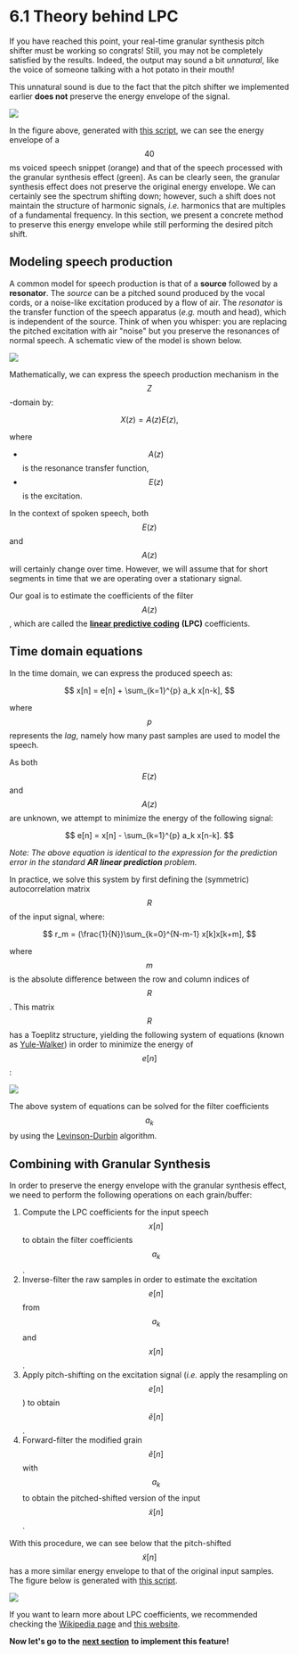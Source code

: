 # 6.1 Theory behind LPC

If you have reached this point, your real-time granular synthesis pitch shifter must be working so congrats! Still, you may not be completely satisfied by the results. Indeed, the output may sound a bit _unnatural_, like the voice of someone talking with a hot potato in their mouth!

This unnatural sound is due to the fact that the pitch shifter we implemented earlier **does not** preserve the energy envelope of the signal.

![](../.gitbook/assets/energy_problem.png)

In the figure above, generated with [this script](https://github.com/LCAV/dsp-labs/blob/master/scripts/linear_prediction/compare_spectrum.py), we can see the energy envelope of a $$40$$ ms voiced speech snippet \(orange\) and that of the speech processed with the granular synthesis effect \(green\). As can be clearly seen, the granular synthesis effect does not preserve the original energy envelope. We can certainly see the spectrum shifting down; however, such a shift does not maintain the structure of harmonic signals, _i.e._ harmonics that are multiples of a fundamental frequency. In this section, we present a concrete method to preserve this energy envelope while still performing the desired pitch shift.

## Modeling speech production

A common model for speech production is that of a **source** followed by a **resonator**. The _source_ can be a pitched sound produced by the vocal cords, or a noise-like excitation produced by a flow of air. The _resonator_ is the transfer function of the speech apparatus \(_e.g._ mouth and head\), which is independent of the source. Think of when you whisper: you are replacing the pitched excitation with air "noise" but you preserve the resonances of normal speech. A schematic view of the model is shown below.

![](../.gitbook/assets/lpc-1.jpg)

Mathematically, we can express the speech production mechanism in the $$Z$$-domain by:

$$
X(z) = A(z)E(z),
$$

where

* $$A(z)$$ is the resonance transfer function,
* $$E(z)$$ is the excitation.

In the context of spoken speech, both $$E(z)$$ and $$A(z)$$ will certainly change over time. However, we will assume that for short segments in time that we are operating over a stationary signal.

Our goal is to estimate the coefficients of the filter $$A(z)$$, which are called the [**linear predictive coding**](https://en.wikipedia.org/wiki/Linear_predictive_coding) **\(LPC\)** coefficients.

## Time domain equations

In the time domain, we can express the produced speech as:

$$
x[n] = e[n] + \sum_{k=1}^{p} a_k x[n-k],
$$

where $$p$$ represents the _lag_, namely how many past samples are used to model the speech.

As both $$E(z)$$ and $$A(z)$$ are unknown, we attempt to minimize the energy of the following signal:

$$
e[n] = x[n] - \sum_{k=1}^{p} a_k x[n-k].
$$

_Note: The above equation is identical to the expression for the prediction error in the standard **AR linear prediction** problem._

In practice, we solve this system by first defining the \(symmetric\) autocorrelation matrix $$R$$ of the input signal, where:

$$
r_m = (\frac{1}{N})\sum_{k=0}^{N-m-1} x[k]x[k+m],
$$

where $$m$$ is the absolute difference between the row and column indices of $$R$$. This matrix $$R$$ has a Toeplitz structure, yielding the following system of equations \(known as [Yule-Walker](https://en.wikipedia.org/wiki/Autoregressive_model#Yule%E2%80%93Walker_equations)\) in order to minimize the energy of $$e[n]$$:

![](../.gitbook/assets/equation_system-1.png)

The above system of equations can be solved for the filter coefficients $$a_k$$ by using the [Levinson-Durbin](https://en.wikipedia.org/wiki/Levinson_recursion) algorithm.

## Combining with Granular Synthesis

In order to preserve the energy envelope with the granular synthesis effect, we need to perform the following operations on each grain/buffer:

1. Compute the LPC coefficients for the input speech $$x[n]$$ to obtain the filter coefficients $$a_k$$.
2. Inverse-filter the raw samples in order to estimate the excitation $$e[n]$$ from $$a_k$$ and $$x[n]$$.
3. Apply pitch-shifting on the excitation signal \(_i.e._ apply the resampling on $$e[n]$$\) to obtain $$\tilde{e}[n]$$.
4. Forward-filter the modified grain $$\tilde{e}[n]$$ with $$a_k$$ to obtain the pitched-shifted version of the input $$\tilde{x}[n]$$.

With this procedure, we can see below that the pitch-shifted $$\tilde{x}[n]$$ has a more similar energy envelope to that of the original input samples. The figure below is generated with [this script](https://github.com/LCAV/dsp-labs/blob/master/scripts/linear_prediction/compare_spectrum_lpc.py).

![](../.gitbook/assets/energy_gs_lpc-1.png)

If you want to learn more about LPC coefficients, we recommended checking the [Wikipedia page](https://en.wikipedia.org/wiki/Linear_predictive_coding) and [this website](https://www.dsprelated.com/freebooks/pasp/Linear_Predictive_Coding_Speech.html).

**Now let's go to the** [**next section**](implementation.md) **to implement this feature!**

